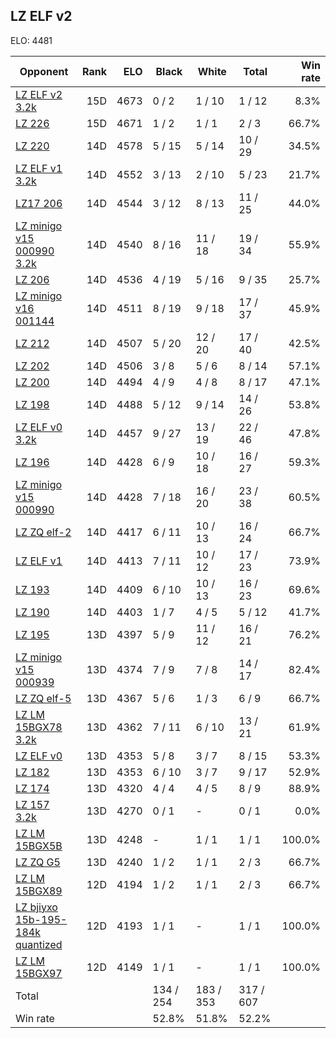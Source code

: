 ## LZ ELF v2 ##

ELO: 4481

Opponent | Rank | ELO | Black | White | Total | Win rate
---------|-----:|----:|-------|-------|-------|-------:
[LZ ELF v2 3.2k](LZ%20ELF%20v2%203.2k.md) | 15D | 4673 | 0 / 2 | 1 / 10 | 1 / 12 | 8.3%
[LZ 226](LZ%20226.md) | 15D | 4671 | 1 / 2 | 1 / 1 | 2 / 3 | 66.7%
[LZ 220](LZ%20220.md) | 14D | 4578 | 5 / 15 | 5 / 14 | 10 / 29 | 34.5%
[LZ ELF v1 3.2k](LZ%20ELF%20v1%203.2k.md) | 14D | 4552 | 3 / 13 | 2 / 10 | 5 / 23 | 21.7%
[LZ17 206](LZ17%20206.md) | 14D | 4544 | 3 / 12 | 8 / 13 | 11 / 25 | 44.0%
[LZ minigo v15 000990 3.2k](LZ%20minigo%20v15%20000990%203.2k.md) | 14D | 4540 | 8 / 16 | 11 / 18 | 19 / 34 | 55.9%
[LZ 206](LZ%20206.md) | 14D | 4536 | 4 / 19 | 5 / 16 | 9 / 35 | 25.7%
[LZ minigo v16 001144](LZ%20minigo%20v16%20001144.md) | 14D | 4511 | 8 / 19 | 9 / 18 | 17 / 37 | 45.9%
[LZ 212](LZ%20212.md) | 14D | 4507 | 5 / 20 | 12 / 20 | 17 / 40 | 42.5%
[LZ 202](LZ%20202.md) | 14D | 4506 | 3 / 8 | 5 / 6 | 8 / 14 | 57.1%
[LZ 200](LZ%20200.md) | 14D | 4494 | 4 / 9 | 4 / 8 | 8 / 17 | 47.1%
[LZ 198](LZ%20198.md) | 14D | 4488 | 5 / 12 | 9 / 14 | 14 / 26 | 53.8%
[LZ ELF v0 3.2k](LZ%20ELF%20v0%203.2k.md) | 14D | 4457 | 9 / 27 | 13 / 19 | 22 / 46 | 47.8%
[LZ 196](LZ%20196.md) | 14D | 4428 | 6 / 9 | 10 / 18 | 16 / 27 | 59.3%
[LZ minigo v15 000990](LZ%20minigo%20v15%20000990.md) | 14D | 4428 | 7 / 18 | 16 / 20 | 23 / 38 | 60.5%
[LZ ZQ elf-2](LZ%20ZQ%20elf-2.md) | 14D | 4417 | 6 / 11 | 10 / 13 | 16 / 24 | 66.7%
[LZ ELF v1](LZ%20ELF%20v1.md) | 14D | 4413 | 7 / 11 | 10 / 12 | 17 / 23 | 73.9%
[LZ 193](LZ%20193.md) | 14D | 4409 | 6 / 10 | 10 / 13 | 16 / 23 | 69.6%
[LZ 190](LZ%20190.md) | 14D | 4403 | 1 / 7 | 4 / 5 | 5 / 12 | 41.7%
[LZ 195](LZ%20195.md) | 13D | 4397 | 5 / 9 | 11 / 12 | 16 / 21 | 76.2%
[LZ minigo v15 000939](LZ%20minigo%20v15%20000939.md) | 13D | 4374 | 7 / 9 | 7 / 8 | 14 / 17 | 82.4%
[LZ ZQ elf-5](LZ%20ZQ%20elf-5.md) | 13D | 4367 | 5 / 6 | 1 / 3 | 6 / 9 | 66.7%
[LZ LM 15BGX78 3.2k](LZ%20LM%2015BGX78%203.2k.md) | 13D | 4362 | 7 / 11 | 6 / 10 | 13 / 21 | 61.9%
[LZ ELF v0](LZ%20ELF%20v0.md) | 13D | 4353 | 5 / 8 | 3 / 7 | 8 / 15 | 53.3%
[LZ 182](LZ%20182.md) | 13D | 4353 | 6 / 10 | 3 / 7 | 9 / 17 | 52.9%
[LZ 174](LZ%20174.md) | 13D | 4320 | 4 / 4 | 4 / 5 | 8 / 9 | 88.9%
[LZ 157 3.2k](LZ%20157%203.2k.md) | 13D | 4270 | 0 / 1 | - | 0 / 1 | 0.0%
[LZ LM 15BGX5B](LZ%20LM%2015BGX5B.md) | 13D | 4248 | - | 1 / 1 | 1 / 1 | 100.0%
[LZ ZQ G5](LZ%20ZQ%20G5.md) | 13D | 4240 | 1 / 2 | 1 / 1 | 2 / 3 | 66.7%
[LZ LM 15BGX89](LZ%20LM%2015BGX89.md) | 12D | 4194 | 1 / 2 | 1 / 1 | 2 / 3 | 66.7%
[LZ bjiyxo 15b-195-184k quantized](LZ%20bjiyxo%2015b-195-184k%20quantized.md) | 12D | 4193 | 1 / 1 | - | 1 / 1 | 100.0%
[LZ LM 15BGX97](LZ%20LM%2015BGX97.md) | 12D | 4149 | 1 / 1 | - | 1 / 1 | 100.0%
Total | | | 134 / 254 | 183 / 353 | 317 / 607 | 
Win rate| | | 52.8% | 51.8% | 52.2% | 
